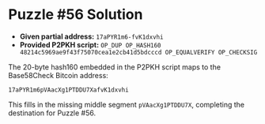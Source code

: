# Puzzle #56 Solution

- **Given partial address:** `17aPYR1m6-fvK1dxvhi`
- **Provided P2PKH script:** `OP_DUP OP_HASH160 48214c5969ae9f43f75070cea1e2cb41d5bdcccd OP_EQUALVERIFY OP_CHECKSIG`

The 20-byte hash160 embedded in the P2PKH script maps to the Base58Check Bitcoin address:

```
17aPYR1m6pVAacXg1PTDDU7XafvK1dxvhi
```

This fills in the missing middle segment `pVAacXg1PTDDU7X`, completing the destination for Puzzle #56.
